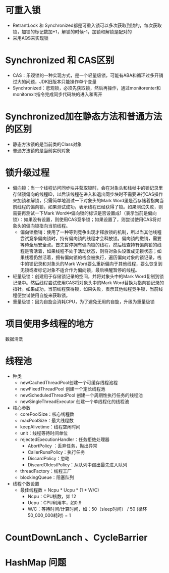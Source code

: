 # 可重入锁

- RetrantLock 和 Synchronized都是可重入锁可以多次获取到锁的，每次获取锁，加锁的标记数加+1，解锁的时候-1，加锁和解锁是配对的
- 采用AQS来实现锁



# Synchronized 和 CAS区别

- CAS：乐观锁的一种实现方式，是一个轻量级锁，可能有ABA和循环过多开销过大的问题，JDK旧版本只能操作单个变量
- Synchronized：悲观锁，必须先获取锁，然后再操作，通过monitorenter和monitorexit指令完成同步代码块的进入和离开

# Synchronized加在静态方法和普通方法的区别

- 静态方法锁的是当前类的Class对象
- 普通方法锁的是当前实例对象



# 锁升级过程

- 偏向锁：当一个线程访问同步块并获取锁时，会在对象头和栈帧中的锁记录里存储锁偏向的线程ID，以后该线程在进入和退出同步块时不需要进行CAS操作来加锁和解锁，只需简单地测试一下对象头的Mark Word里是否存储着指向当前线程的偏向锁，如果测试成功，表示线程已经获得了锁。如果测试失败，则需要再测试一下Mark Word中偏向锁的标识是否设置成1（表示当前是偏向锁）：如果没有设置，则使用CAS竞争锁；如果设置了，则尝试使用CAS将对象头的偏向锁指向当前线程。
  - 偏向锁撤销：使用了一种等到竞争出现才释放锁的机制，所以当其他线程尝试竞争偏向锁时，持有偏向锁的线程才会释放锁。偏向锁的撤销，需要等待全局安全点。首先暂停拥有偏向锁的线程，然后检查持有偏向锁的线程是否活着，如果线程不处于活动状态，则将对象头设置成无锁状态；如果线程仍然活着，拥有偏向锁的栈会被执行，遍历偏向对象的锁记录，栈中的锁记录和对象头的Mark Word要么重新偏向于其他线程，要么恢复到无锁或者标记对象不适合作为偏向锁，最后唤醒暂停的线程。
- 轻量级锁：创建用于存储锁记录的空间，并将对象头中的Mark Word复制到锁记录中。然后线程尝试使用CAS将对象头中的Mark Word替换为指向锁记录的指针。如果成功，当前线程获得锁，如果失败，表示其他线程竞争锁，当前线程便尝试使用自旋来获取锁。
- 重量级锁：因为自旋会消耗CPU，为了避免无用的自旋，升级为重量级锁



# 项目使用多线程的地方

数据清洗



# 线程池

- 种类
  - newCachedThreadPool创建一个可缓存线程池程
  - newFixedThreadPool 创建一个定长线程池
  - newScheduledThreadPool 创建一个周期性执行任务的线程池
  - newSingleThreadExecutor 创建一个单线程化的线程池
- 核心参数
  - corePoolSize：核心线程数
  - maxPoolSize：最大线程数
  - keepAlivetime：线程空闲时间
  - unit：线程等待时间单位
  - rejectedExecutionHandler：任务拒绝处理器
    - AbortPolicy ：丢弃任务，抛出异常
    - CallerRunsPolicy：执行任务
    - DiscardPolicy：忽略
    - DiscardOldestPolicy：从队列中踢出最先进入队列
  - threadFactory：线程工厂
  - blockingQueue：阻塞队列
- 线程个数设置 
  - 最佳线程数 = Ncpu * Ucpu * (1 + W/C)
    - Ncpu：CPU核数，如 12
    - Ucpu：CPU利用率，如0.9
    - W/C：等待时间/计算时间，如：50（sleep时间） / 50 (循环50_000_000耗时)   = 1



# CountDownLanch 、CycleBarrier





# HashMap 问题

